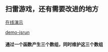 ## 扫雷游戏，还有需要改进的地方

[在线演示](https://leeeeeem.github.io/vue-bomb/example/index.html)

[demo-jsrun](http://jsrun.net/STZKp)

#### 通过一个函数产生三个数组，同时维护这三个数组
